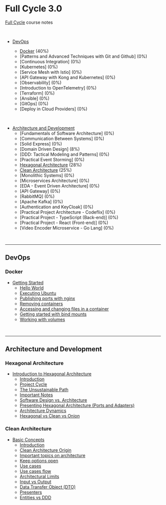 # Full Cycle 3.0

[Full Cycle](https://curso.fullcycle.com.br/page/lancamento/) course notes

</br>

- [DevOps](#devops)

  - [Docker](#docker) (40%)
  - [Patterns and Advanced Techniques with Git and Github] (0%)
  - [Continuous Integration] (0%)
  - [Kubernetes] (0%)
  - [Service Mesh with Istio] (0%)
  - [API Gateway with Kong and Kubernetes] (0%)
  - [Observability] (0%)
  - [Introduction to OpenTelemetry] (0%)
  - [Terraform] (0%)
  - [Ansible] (0%)
  - [GitOps] (0%)
  - [Deploy in Cloud Providers] (0%)

</br>

- [Architecture and Development](#architecture-and-development)
  - [Fundamentals of Software Architecture] (0%)
  - [Communication Between Systems] (0%)
  - [Solid Express] (0%)
  - [Domain Driven Design] (8%)
  - [DDD: Tactical Modeling and Patterns] (0%)
  - [Practical Event Storming] (0%)
  - [Hexagonal Architecture](#hexagonal-architecture) (28%)
  - [Clean Architecture](#clean-architecture) (25%)
  - [Monolithic Systems] (0%)
  - [Microservices Architecture] (0%)
  - [EDA - Event Driven Architecture] (0%)
  - [API Gateway] (0%)
  - [RabbitMQ] (0%)
  - [Apache Kafka] (0%)
  - [Authentication and KeyCloak] (0%)
  - [Practical Project Architecture - Codeflix] (0%)
  - [Practical Project - TypeScript (Back-end)] (0%)
  - [Practical Project - React (Front-end)] (0%)
  - [Video Encoder Microservice - Go Lang] (0%)

</br>

---

## DevOps

### Docker

- [Getting Started](./modules/docker/01-getting-started.md)
  - [Hello World](./modules/docker/01-getting-started.md#hello-world)
  - [Executing Ubuntu](./modules/docker/01-getting-started.md#executing-ubuntu)
  - [Publishing ports with nginx](./modules/docker/01-getting-started.md#publishing-ports-with-nginx)
  - [Removing containers](./modules/docker/01-getting-started.md#removing-containers)
  - [Accessing and changing files in a container](./modules/docker/01-getting-started.md#accessing-and-changing-files-in-a-container)
  - [Getting started with bind mounts](./modules/docker/01-getting-started.md#getting-started-with-bind-mounts)
  - [Working with volumes](./modules/docker/01-getting-started.md#working-with-volumes)

</br>

---

## Architecture and Development

### Hexagonal Architecture

- [Introduction to Hexagonal Architecture](./modules/hexagonal-architecture/01-introduction-to-hexagonal-architecture.md)
  - [Introduction](./modules/hexagonal-architecture/01-introduction-to-hexagonal-architecture.md#introduction)
  - [Project Cycle](./modules/hexagonal-architecture/01-introduction-to-hexagonal-architecture.md#project-cycle)
  - [The Unsustainable Path](./modules/hexagonal-architecture/01-introduction-to-hexagonal-architecture.md#the-unsustainable-path)
  - [Important Notes](./modules/hexagonal-architecture/01-introduction-to-hexagonal-architecture.md#important-notes)
  - [Software Design vs. Architecture](./modules/hexagonal-architecture/01-introduction-to-hexagonal-architecture.md#software-design-vs-architecture)
  - [Presenting Hexagonal Architecture (Ports and Adapters)](./modules/hexagonal-architecture/01-introduction-to-hexagonal-architecture.md#presenting-hexagonal-architecture-ports-and-adapters)
  - [Architecture Dynamics](./modules/hexagonal-architecture/01-introduction-to-hexagonal-architecture.md#architecture-dynamics)
  - [Hexagonal vs Clean vs Onion](./modules/hexagonal-architecture/01-introduction-to-hexagonal-architecture.md#hexagonal-vs-clean-vs-onion)

### Clean Architecture

- [Basic Concepts](./modules/clean-architecture/01-basic-concepts.md)
  - [Introduction](./modules/clean-architecture/01-basic-concepts.md#introduction)
  - [Clean Architecture Origin](./modules/clean-architecture/01-basic-concepts.md#clean-architecture-origin)
  - [Important topics on architecture](./modules/clean-architecture/01-basic-concepts.md#important-topics-on-architecture)
  - [Keep options open](./modules/clean-architecture/01-basic-concepts.md#keep-options-open)
  - [Use cases](./modules/clean-architecture/01-basic-concepts.md#use-cases)
  - [Use cases flow](./modules/clean-architecture/01-basic-concepts.md#use-cases-flow)
  - [Architectural Limits](./modules/clean-architecture/01-basic-concepts.md#architectural-limits)
  - [Input vs Output](./modules/clean-architecture/01-basic-concepts.md#input-vs-output)
  - [Data Transfer Object (DTO)](./modules/clean-architecture/01-basic-concepts.md#data-transfer-object-dto)
  - [Presenters](./modules/clean-architecture/01-basic-concepts.md/#presenters)
  - [Entities vs DDD](./modules/clean-architecture/01-basic-concepts.md#entities-vs-ddd)
